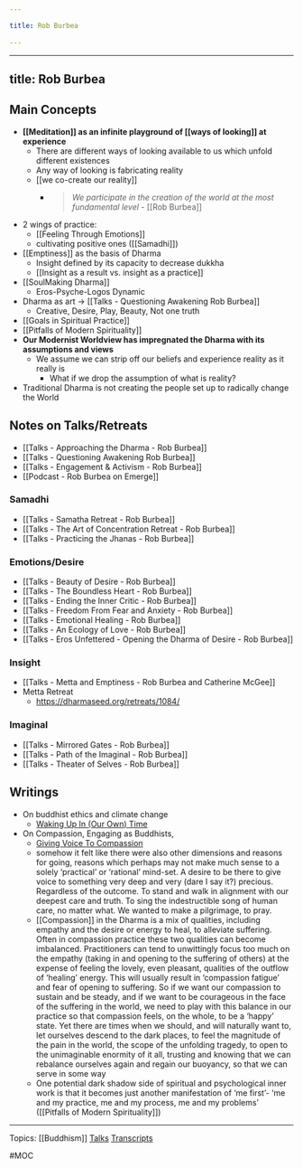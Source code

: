 ```yaml
---
title: Rob Burbea 
---
```

---
title: Rob Burbea
---
## Main Concepts
- **[[Meditation]] as an infinite playground of [[ways of looking]] at experience**
	- There are different ways of looking available to us which unfold different existences
	- Any way of looking is fabricating reality
	- [[we co-create our reality]]
		- > *We participate in the creation of the world at the most fundamental level* - [[Rob Burbea]]
- 2 wings of practice:
	- [[Feeling Through Emotions]]
	- cultivating positive ones ([[Samadhi]])
- [[Emptiness]] as the basis of Dharma
	- Insight defined by its capacity to decrease dukkha
	- [[Insight as a result vs. insight as a practice]] 
- [[SoulMaking Dharma]]
	- Eros-Psyche-Logos Dynamic
- Dharma as art → [[Talks - Questioning Awakening Rob Burbea]]
	- Creative, Desire, Play, Beauty, Not one truth
- [[Goals in Spiritual Practice]]
- [[Pitfalls of Modern Spirituality]]
- **Our Modernist Worldview has impregnated the Dharma with its assumptions and views**
	- We assume we can strip off our beliefs and experience reality as it really is
		- What if we drop the assumption of what is reality?
- Traditional Dharma is not creating the people set up to radically change the World 

## Notes on Talks/Retreats
- [[Talks - Approaching the Dharma - Rob Burbea]]
- [[Talks - Questioning Awakening Rob Burbea]]
- [[Talks - Engagement & Activism - Rob Burbea]]
- [[Podcast - Rob Burbea on Emerge]]

### Samadhi
- [[Talks - Samatha Retreat - Rob Burbea]]
- [[Talks - The Art of Concentration Retreat - Rob Burbea]]
- [[Talks - Practicing the Jhanas - Rob Burbea]]

### Emotions/Desire
- [[Talks - Beauty of Desire - Rob Burbea]]
- [[Talks - The Boundless Heart - Rob Burbea]]
- [[Talks - Ending the Inner Critic - Rob Burbea]]
- [[Talks - Freedom From Fear and Anxiety - Rob Burbea]]
- [[Talks - Emotional Healing - Rob Burbea]]
- [[Talks - An Ecology of Love - Rob Burbea]]
- [[Talks - Eros Unfettered - Opening the Dharma of Desire - Rob Burbea]]

### Insight
- [[Talks - Metta and Emptiness - Rob Burbea and Catherine McGee]]
- Metta Retreat
	- https://dharmaseed.org/retreats/1084/

### Imaginal
- [[Talks - Mirrored Gates - Rob Burbea]]
- [[Talks - Path of the Imaginal - Rob Burbea]]
- [[Talks - Theater of Selves - Rob Burbea]]

## Writings
- On buddhist ethics and climate change
	- [Waking Up In (Our Own) Time](https://gaiahouse.co.uk/wp-content/uploads/newsletter-spring-2012.pdf)
- On Compassion, Engaging as Buddhists, 
	- [Giving Voice To Compassion](https://gaiahouse.co.uk/wp-content/uploads/newsletter-spring-2010.pdf)
	-  somehow it felt like there were also other dimensions and reasons for going, reasons which perhaps may not make much sense to a solely ‘practical’ or ‘rational’ mind-set. A desire to be there to give voice to something very deep and very (dare I say it?) precious. Regardless of the outcome. To stand and walk in alignment with our deepest care and truth. To sing the indestructible song of human care, no matter what. We wanted to make a pilgrimage, to pray.
	-  [[Compassion]] in the Dharma is a mix of qualities, including empathy and the desire or energy to heal, to alleviate suffering. Often in compassion practice these two qualities can become imbalanced.  Practitioners can tend to unwittingly focus too much on the empathy (taking in and opening to the suffering of others) at the expense of  feeling the lovely, even pleasant, qualities of the outflow of ‘healing’ energy. This will usually result in ‘compassion fatigue’ and fear of opening to suffering. So if we want our compassion to sustain and be steady, and if we want to be courageous in the face of the suffering in the world, we need to play with this balance in our practice so that compassion feels, on the whole, to be a ‘happy’ state. Yet there are times when we should, and will naturally want to, let ourselves descend to the dark places, to feel the magnitude of the pain in the world, the scope of the unfolding tragedy, to open to the unimaginable enormity of it all, trusting and knowing that we can rebalance ourselves again and regain our buoyancy, so that we can serve in some way
	-  One potential dark shadow side of spiritual and psychological inner work is that it becomes just another manifestation of ‘me first’- ‘me and my practice, me and my process, me and my problems’ ([[Pitfalls of Modern Spirituality]])


-------------------

Topics: [[Buddhism]]
[Talks](https://dharmaseed.org/teacher/210/)
[Transcripts](https://airtable.com/shr9OS6jqmWvWTG5g/tblHlCKWIIhZzEFMk/viw3k0IfSo0Dve9ZJ)

#MOC 
